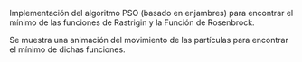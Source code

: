 Implementación del algoritmo PSO (basado en enjambres) para encontrar el mínimo de las funciones de Rastrigin y la Función de Rosenbrock.

Se muestra una animación del movimiento de las partículas para encontrar el mínimo de dichas funciones.
